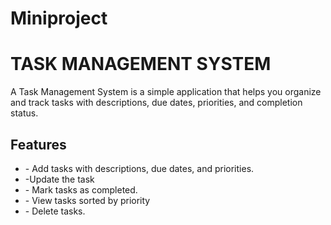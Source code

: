 # Miniproject
<h1>TASK MANAGEMENT SYSTEM</h1>
<p>A Task Management System is a simple application that helps you organize and track tasks with descriptions, due dates, priorities, and completion status.</p>

<h2>Features</h2>
<ul>
  <li>- Add tasks with descriptions, due dates, and priorities.</li>
  <li>-Update the task </li>
  <li>- Mark tasks as completed.</li>
  <li>- View tasks sorted by priority</li>
  <li>- Delete tasks.</li>
</ul>
